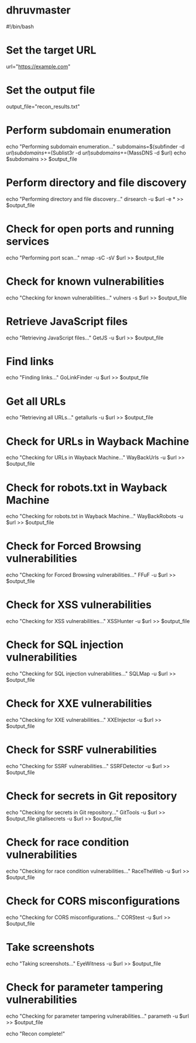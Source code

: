 # dhruvmaster
#!/bin/bash

# Set the target URL
url="https://example.com"

# Set the output file
output_file="recon_results.txt"

# Perform subdomain enumeration
echo "Performing subdomain enumeration..."
subdomains=$(subfinder -d $url)
subdomains+=$(Sublist3r -d $url)
subdomains+=$(MassDNS -d $url)
echo $subdomains >> $output_file

# Perform directory and file discovery
echo "Performing directory and file discovery..."
dirsearch -u $url -e * >> $output_file

# Check for open ports and running services
echo "Performing port scan..."
nmap -sC -sV $url >> $output_file

# Check for known vulnerabilities
echo "Checking for known vulnerabilities..."
vulners -s $url >> $output_file

# Retrieve JavaScript files
echo "Retrieving JavaScript files..."
GetJS -u $url >> $output_file

# Find links
echo "Finding links..."
GoLinkFinder -u $url >> $output_file

# Get all URLs
echo "Retrieving all URLs..."
getallurls -u $url >> $output_file

# Check for URLs in Wayback Machine
echo "Checking for URLs in Wayback Machine..."
WayBackUrls -u $url >> $output_file

# Check for robots.txt in Wayback Machine
echo "Checking for robots.txt in Wayback Machine..."
WayBackRobots -u $url >> $output_file

# Check for Forced Browsing vulnerabilities
echo "Checking for Forced Browsing vulnerabilities..."
FFuF -u $url >> $output_file

# Check for XSS vulnerabilities
echo "Checking for XSS vulnerabilities..."
XSSHunter -u $url >> $output_file

# Check for SQL injection vulnerabilities
echo "Checking for SQL injection vulnerabilities..."
SQLMap -u $url >> $output_file

# Check for XXE vulnerabilities
echo "Checking for XXE vulnerabilities..."
XXEInjector -u $url >> $output_file

# Check for SSRF vulnerabilities
echo "Checking for SSRF vulnerabilities..."
SSRFDetector -u $url >> $output_file

# Check for secrets in Git repository
echo "Checking for secrets in Git repository..."
GitTools -u $url >> $output_file
gitallsecrets -u $url >> $output_file

# Check for race condition vulnerabilities
echo "Checking for race condition vulnerabilities..."
RaceTheWeb -u $url >> $output_file

# Check for CORS misconfigurations
echo "Checking for CORS misconfigurations..."
CORStest -u $url >> $output_file

# Take screenshots
echo "Taking screenshots..."
EyeWitness -u $url >> $output_file

# Check for parameter tampering vulnerabilities
echo "Checking for parameter tampering vulnerabilities..."
parameth -u $url >> $output_file

echo "Recon complete!"
